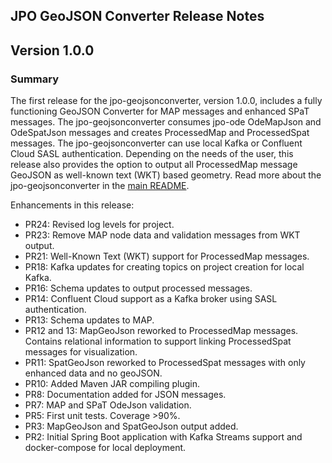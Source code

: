 JPO GeoJSON Converter Release Notes
----------------------------

Version 1.0.0
----------------------------------------

### **Summary**
The first release for the jpo-geojsonconverter, version 1.0.0, includes a fully functioning GeoJSON Converter for MAP messages and enhanced SPaT messages. The jpo-geojsonconverter consumes jpo-ode OdeMapJson and OdeSpatJson messages and creates ProcessedMap and ProcessedSpat messages. The jpo-geojsonconverter can use local Kafka or Confluent Cloud SASL authentication. Depending on the needs of the user, this release also provides the option to output all ProcessedMap message GeoJSON as well-known text (WKT) based geometry. Read more about the jpo-geojsonconverter in the [main README](<../README.md>).

Enhancements in this release:
- PR24: Revised log levels for project.
- PR23: Remove MAP node data and validation messages from WKT output.
- PR21: Well-Known Text (WKT) support for ProcessedMap messages.
- PR18: Kafka updates for creating topics on project creation for local Kafka.
- PR16: Schema updates to output processed messages.
- PR14: Confluent Cloud support as a Kafka broker using SASL authentication.
- PR13: Schema updates to MAP.
- PR12 and 13: MapGeoJson reworked to ProcessedMap messages. Contains relational information to support linking ProcessedSpat messages for visualization.
- PR11: SpatGeoJson reworked to ProcessedSpat messages with only enhanced data and no geoJSON.
- PR10: Added Maven JAR compiling plugin.
- PR8: Documentation added for JSON messages.
- PR7: MAP and SPaT OdeJson validation.
- PR5: First unit tests. Coverage >90%.
- PR3: MapGeoJson and SpatGeoJson output added.
- PR2: Initial Spring Boot application with Kafka Streams support and docker-compose for local deployment.
